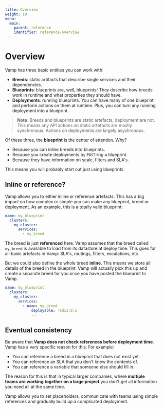 ```yaml
---
title: Overview
weight: 10
menu:
  main:
    parent: reference
    identifier: reference-overview
---
```

# Overview

Vamp has three basic entities you can work with:

-   **Breeds**: static artifacts that describe single services and their dependencies.  
-   **Blueprints**: blueprints are, well, blueprints! They describe how breeds work in runtime and what properties they should have.  
-   **Deployments**: running blueprints. You can have many of one blueprint and perform actions on them at runtime. Plus, you can turn any running deployment into a blueprint.  


> **Note**: Breeds and blueprints are static artefacts, deployment are not. This means any API actions on static artefacts are mostly synchronous. Actions on deployments are largely asychronous.

Of these three, the **blueprint** is the center of attention. Why?
 
-   Because you can inline breeds into blueprints.
-   Because you create deployments by `POST`-ing a blueprint.
-   Because they have information on scale, filters and SLA's.

This means you will probably start out just using blueprints.

## Inline or reference?

Vamp allows you to either inline or reference artefacts. This has a big impact on how complex or simple you can make any blueprint, breed or deployment. As an example, this is a totally valid blueprint:

```yaml
name: my_blueprint
  clusters:
    my_cluster:
      services:
        - my_breed
```

The breed is just **referenced** here. Vamp assumes that the breed called `my_breed` is available to load from its datastore at deploy time. This goes for all basic artefacts in Vamp: SLA's, routings, filters, escalations, etc.

But we could also define the whole breed **inline**. This means we store all details of the breed in the blueprint. Vamp will actually pick this up and create a separate breed for you once you have posted the blueprint to Vamp.

```yaml
name: my_blueprint
  clusters:
    my_cluster:
      services:
        - name: my_breed
            deployable: redis:0.1
            ...
```

## Eventual consistency

Be aware that **Vamp does not check references before deployment time**. Vamp has a very specific reason for this. For example:

- You can reference a breed in a blueprint that does not exist yet. 
- You can reference an SLA that you don't know the contents of.
- You can reference a variable that someone else should fill in.

The reason for this is that in typical larger companies, where **multiple teams are working together on a large project** you don't get all information you need all at the same time.

Vamp allows you to set placeholders, communicate with teams using simple references and gradually build up a complicated deployment.



